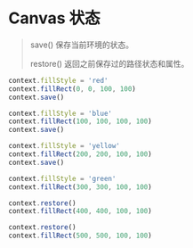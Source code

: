 # Canvas 状态

> save() 保存当前环境的状态。
>
> restore() 返回之前保存过的路径状态和属性。

```js
context.fillStyle = 'red'
context.fillRect(0, 0, 100, 100)
context.save()

context.fillStyle = 'blue'
context.fillRect(100, 100, 100, 100)
context.save()

context.fillStyle = 'yellow'
context.fillRect(200, 200, 100, 100)
context.save()

context.fillStyle = 'green'
context.fillRect(300, 300, 100, 100)

context.restore()
context.fillRect(400, 400, 100, 100)

context.restore()
context.fillRect(500, 500, 100, 100)
```
